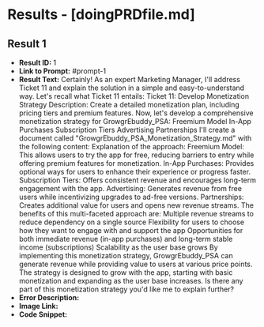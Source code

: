# Results - [doingPRDfile.md]

## Result 1
* **Result ID:** 1
* **Link to Prompt:** #prompt-1
* **Result Text:** Certainly! As an expert Marketing Manager, I'll address Ticket 11 and explain the solution in a simple and easy-to-understand way. Let's recall what Ticket 11 entails:
Ticket 11: Develop Monetization Strategy
Description: Create a detailed monetization plan, including pricing tiers and premium features.
Now, let's develop a comprehensive monetization strategy for GrowgrEbuddy_PSA:
Freemium Model
In-App Purchases
Subscription Tiers
Advertising
Partnerships
I'll create a document called "GrowgrEbuddy_PSA_Monetization_Strategy.md" with the following content:
Explanation of the approach:
Freemium Model: This allows users to try the app for free, reducing barriers to entry while offering premium features for monetization.
In-App Purchases: Provides optional ways for users to enhance their experience or progress faster.
Subscription Tiers: Offers consistent revenue and encourages long-term engagement with the app.
Advertising: Generates revenue from free users while incentivizing upgrades to ad-free versions.
Partnerships: Creates additional value for users and opens new revenue streams.
The benefits of this multi-faceted approach are:
Multiple revenue streams to reduce dependency on a single source
Flexibility for users to choose how they want to engage with and support the app
Opportunities for both immediate revenue (in-app purchases) and long-term stable income (subscriptions)
Scalability as the user base grows
By implementing this monetization strategy, GrowgrEbuddy_PSA can generate revenue while providing value to users at various price points. The strategy is designed to grow with the app, starting with basic monetization and expanding as the user base increases.
Is there any part of this monetization strategy you'd like me to explain further?
* **Error Description:** 
* **Image Link:** 
* **Code Snippet:** 

